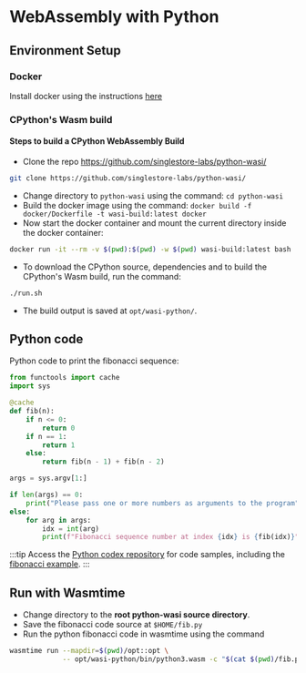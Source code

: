 # WebAssembly with Python

## Environment Setup

### Docker
Install docker using the instructions [here](https://docs.docker.com/engine/install/)

### CPython's Wasm build

#### Steps to build a CPython WebAssembly Build

- Clone the repo https://github.com/singlestore-labs/python-wasi/
```bash
git clone https://github.com/singlestore-labs/python-wasi/
```
- Change directory to ```python-wasi``` using the command: ```cd python-wasi```
- Build the docker image using the command: ```docker build -f docker/Dockerfile -t wasi-build:latest docker```
- Now start the docker container and mount the current directory inside the docker container:
```bash
docker run -it --rm -v $(pwd):$(pwd) -w $(pwd) wasi-build:latest bash
```
- To download the CPython source, dependencies and to build the CPython's Wasm build, run the command:
```bash
./run.sh
```
- The build output is saved at ```opt/wasi-python/```.

## Python code

Python code to print the fibonacci sequence:

```python
from functools import cache
import sys

@cache
def fib(n):
    if n <= 0:
        return 0
    if n == 1:
        return 1
    else:
        return fib(n - 1) + fib(n - 2)

args = sys.argv[1:]

if len(args) == 0:
    print("Please pass one or more numbers as arguments to the program")
else:
    for arg in args:
        idx = int(arg)
        print(f"Fibonacci sequence number at index {idx} is {fib(idx)}")
```
:::tip
Access the [Python codex repository](https://github.com/enarx/codex/tree/main/Python) for code samples, including the [fibonacci example](https://github.com/enarx/codex/tree/main/Python/fibonacci).
:::

## Run with Wasmtime
- Change directory to the **root python-wasi source directory**.
- Save the fibonacci code source at ```$HOME/fib.py```
- Run the python fibonacci code in wasmtime using the command
```bash
wasmtime run --mapdir=$(pwd)/opt::opt \
             -- opt/wasi-python/bin/python3.wasm -c "$(cat $(pwd)/fib.py)"
```